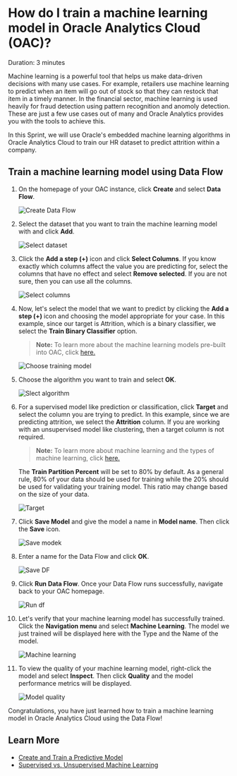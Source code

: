 # How do I train a machine learning model in Oracle Analytics Cloud (OAC)?

Duration: 3 minutes

Machine learning is a powerful tool that helps us make data-driven decisions with many use cases. For example, retailers use machine learning to predict when an item will go out of stock so that they can restock that item in a timely manner. In the financial sector, machine learning is used heavily for fraud detection using pattern recognition and anomoly detection. These are just a few use cases out of many and Oracle Analytics provides you with the tools to achieve this. 

In this Sprint, we will use Oracle's embedded machine learning algorithms in Oracle Analytics Cloud to train our HR dataset to predict attrition within a company.

## Train a machine learning model using Data Flow

1. On the homepage of your OAC instance, click **Create** and select **Data Flow**.

    ![Create Data Flow](images/create-df.png)

2. Select the dataset that you want to train the machine learning model with and click **Add**.

    ![Select dataset](images/select-data.png)

3. Click the **Add a step (+)** icon and click **Select Columns**. If you know exactly which columns affect the value you are predicting for, select the columns that have no effect and select **Remove selected**. If you are not sure, then you can use all the columns.

    ![Select columns](images/select-columns.png)

4. Now, let's select the model that we want to predict by clicking the **Add a step (+)** icon and choosing the model appropriate for your case. In this example, since our target is Attrition, which is a binary classifier, we select the **Train Binary Classifier** option.

    >**Note:** To learn more about the machine learning models pre-built into OAC, click [here.](https://docs.oracle.com/en/cloud/paas/analytics-cloud/acubi/create-and-use-oracle-analytics-predictive-models.html#GUID-97826D44-5785-48F2-BB1E-4709327ADB8B)

    ![Choose training model](images/choose-model.png)

 5. Choose the algorithm you want to train and select **OK**.

     ![Slect algorithm](images/select-algorithm.png)

6. For a supervised model like prediction or classification, click **Target** and select the column you are trying to predict. In this example, since we are predicting attrition, we select the **Attrition** column. If you are working with an unsupervised model like clustering, then a target column is not required.

    >**Note:** To learn more about machine learning and the types of machine learning, click [here.](https://www.oracle.com/data-science/machine-learning/what-is-machine-learning/)

    The **Train Partition Percent** will be set to 80% by default. As a general rule, 80% of your data should be used for training while the 20% should be used for validating your training model. This ratio may change based on the size of your data.

     ![Target](images/target.png)

7. Click **Save Model** and give the model a name in **Model name**. Then click the **Save** icon. 

     ![Save modek](images/save-model.png)


8. Enter a name for the Data Flow and click **OK**.

     ![Save DF](images/save-df.png)

9. Click **Run Data Flow**. Once your Data Flow runs successfully, navigate back to your OAC homepage.

     ![Run df](images/run-df.png)

10. Let's verify that your machine learning model has successfully trained. Click the **Navigation menu** and select **Machine Learning**. The model we just trained will be displayed here with the Type and the Name of the model.

     ![Machine learning](images/machine-learning.png)

11. To view the quality of your machine learning model, right-click the model and select **Inspect**. Then click **Quality** and the model performance metrics will be displayed.

     ![Model quality](images/model-quality.png)

Congratulations, you have just learned how to train a machine learning model in Oracle Analytics Cloud using the Data Flow!

## Learn More
* [Create and Train a Predictive Model](https://docs.oracle.com/en/cloud/paas/analytics-cloud/acubi/create-and-use-oracle-analytics-predictive-models.html#GUID-533DCE34-CBFC-490F-BCAA-A0F99BAB6B10)
* [Supervised vs. Unsupervised Machine Learning](https://blogs.oracle.com/ai-and-datascience/post/supervised-vs-unsupervised-machine-learning)
